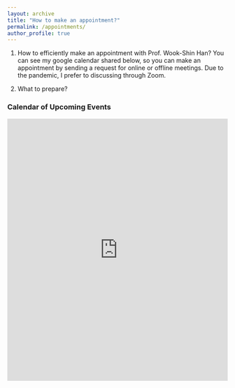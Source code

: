 ```yaml
---
layout: archive
title: "How to make an appointment?"
permalink: /appointments/
author_profile: true
---
```


1. How to efficiently make an appointment with Prof. Wook-Shin Han?
You can see my google calendar shared below, so you can make an appointment by sending a request for online or offline meetings. Due to the pandemic, I prefer to discussing through Zoom. 

2. What to prepare?


<div class="span9">
	<h3>Calendar of Upcoming Events</h3>
	<iframe src="https://www.google.com/calendar/embed?src=wshan@dblab.postech.ac.kr&amp;color=%231B887A&amp" style=" border-width:0 " width="100%" height="600" frameborder="0" scrolling="no"></iframe>
</div><!--/span-->